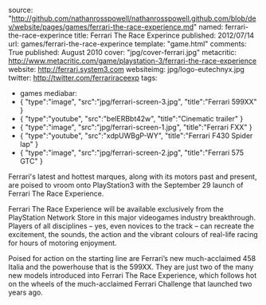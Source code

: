 source: "http://github.com/nathanrosspowell/nathanrosspowell.github.com/blob/dev/website/pages/games/ferrari-the-race-experience.md"
named: ferrari-the-race-experince
title: Ferrari The Race Experince
published: 2012/07/14
url: games/ferrari-the-race-experince
template: "game.html"
comments: True
published: August 2010
cover: "jpg/cover-ferrari.jpg"
metacritic: http://www.metacritic.com/game/playstation-3/ferrari-the-race-experience 
website: http://ferrari.system3.com
websiteimg: jpg/logo-eutechnyx.jpg
twitter: http://twitter.com/ferrariraceexp
tags:
- games
mediabar:
- { "type":"image", "src":"jpg/ferrari-screen-3.jpg", "title":"Ferrari 599XX" }
- { "type":"youtube", "src":"belERBbt42w", "title":"Cinematic trailer" }
- { "type":"image", "src":"jpg/ferrari-screen-1.jpg", "title":"Ferrari FXX" }
- { "type":"youtube", "src":"xdpUWBgP-WY", "title":"Ferrari F430 Spider lap" }
- { "type":"image", "src":"jpg/ferrari-screen-2.jpg", "title":"Ferrari 575 GTC" }


Ferrari's latest and hottest marques, along with its motors past and present, are poised to vroom onto PlayStation3 with the September 29 launch of Ferrari The Race Experience.

Ferrari The Race Experience will be available exclusively from the PlayStation Network Store in this major videogames industry breakthrough.  Players of all disciplines – yes, even novices to the track – can recreate the excitement, the sounds, the action and the vibrant colours of real-life racing for hours of motoring enjoyment.

Poised for action on the starting line are Ferrari’s new much-acclaimed 458 Italia and the powerhouse that is the 599XX. They are just two of the many new models introduced into Ferrari The Race Experience, which follows hot on the wheels of the much-acclaimed Ferrari Challenge that launched two years ago.
